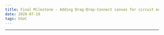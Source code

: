 ```yaml
---
title: Final Milestone - Adding Drag-Drop-Connect canvas for circuit equations
date: 2020-07-19
tags: GSoC
---
```


<hr>


